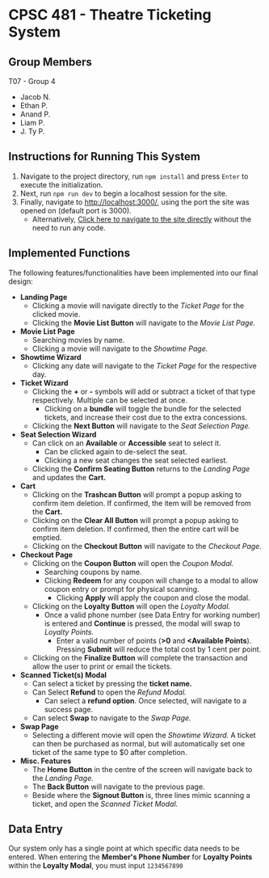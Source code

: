 # CPSC 481 - Theatre Ticketing System

## Group Members
T07 - Group 4
* Jacob N.
* Ethan P.
* Anand P.
* Liam P.
* J. Ty P.

## Instructions for Running This System
1. Navigate to the project directory, run `npm install` and press `Enter` to execute the initialization.
2. Next, run `npm run dev` to begin a localhost session for the site.
3.  Finally, navigate to [http://localhost:3000/](http://localhost:3000/), using the port the site was opened on (default port is 3000).
    - Alternatively, [Click here to navigate to the site directly](https://movie-kiosk.vercel.app) without the need to run any code.

## Implemented Functions
The following features/functionalities have been implemented into our final design:
* **Landing Page**
  * Clicking a movie will navigate directly to the _Ticket Page_ for the clicked movie.
  * Clicking the **Movie List Button** will navigate to the _Movie List Page._
* **Movie List Page**
  * Searching movies by name.
  * Clicking a movie will navigate to the _Showtime Page._
* **Showtime Wizard**
  * Clicking any date will navigate to the _Ticket Page_ for the respective day.
* **Ticket Wizard**
  * Clicking the **+** or **-** symbols will add or subtract a ticket of that type respectively. Multiple can be selected at once.
    * Clicking on a **bundle** will toggle the bundle for the selected tickets, and increase their cost due to the extra concessions.
  * Clicking the **Next Button** will navigate to the _Seat Selection Page._
* **Seat Selection Wizard**
  * Can click on an **Available** or **Accessible** seat to select it. 
    * Can be clicked again to de-select the seat.
    * Clicking a new seat changes the seat selected earliest.
  * Clicking the **Confirm Seating Button** returns to the _Landing Page_ and updates the **Cart.** 
* **Cart**
  * Clicking on the **Trashcan Button** will prompt a popup asking to confirm item deletion. If confirmed, the item will be removed from the **Cart.**
  * Clicking on the **Clear All Button** will prompt a popup asking to confirm item deletion. If confirmed, then the entire cart will be emptied.
  * Clicking on the **Checkout Button** will navigate to the _Checkout Page._ 
* **Checkout Page**
  * Clicking on the **Coupon Button** will open the _Coupon Modal._
    * Searching coupons by name.
    * Clicking **Redeem** for any coupon will change to a modal to allow coupon entry or prompt for physical scanning.
      * Clicking **Apply** will apply the coupon and close the modal.
  * Clicking on  the **Loyalty Button** will open the _Loyalty Modal._
    * Once a valid phone number (see Data Entry for working number) is entered and **Continue** is pressed, the modal will swap to _Loyalty Points._
      * Enter a valid number of points (**>0** and **<Available Points**). Pressing **Submit** will reduce the total cost by 1 cent per point.
  * Clicking on the **Finalize Button** will complete the transaction and allow the user to print or email the tickets.
* **Scanned Ticket(s) Modal**
  * Can select a ticket by pressing the **ticket name.**
  * Can Select **Refund** to open the _Refund Modal._
    * Can select a **refund option**. Once selected, will navigate to a success page.
  * Can select **Swap** to navigate to the _Swap Page._
* **Swap Page**
  * Selecting a different movie will open the _Showtime Wizard._ A ticket can then be purchased as normal, but will automatically set one ticket of the same type to $0 after completion.
* **Misc. Features** 
  * The **Home Button** in the centre of the screen will navigate back to the _Landing Page._
  * The **Back Button** will navigate to the previous page.
  * Beside where the **Signout Button** is, three lines mimic scanning a ticket, and open the _Scanned Ticket Modal._


## Data Entry
Our system only has a single point at which specific data needs to be entered.
When entering the **Member's Phone Number** for **Loyalty Points** within the **Loyalty Modal**, you must input `1234567890`

